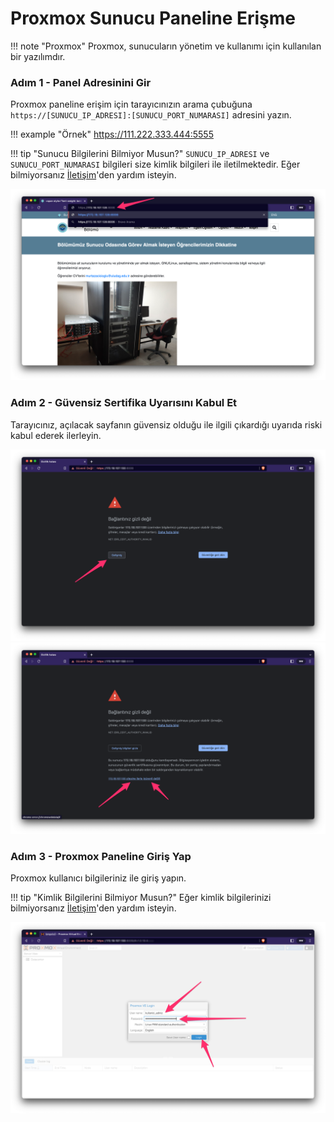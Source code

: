 # Proxmox Sunucu Paneline Erişme

!!! note "Proxmox"
    Proxmox, sunucuların yönetim ve kullanımı için kullanılan bir yazılımdır.

### **Adım 1 - Panel Adresinini Gir**

Proxmox paneline erişim için tarayıcınızın arama çubuğuna `https://[SUNUCU_IP_ADRESI]:[SUNUCU_PORT_NUMARASI]` adresini yazın.

!!! example "Örnek"
    https://111.222.333.444:5555

!!! tip "Sunucu Bilgilerini Bilmiyor Musun?"
    `SUNUCU_IP_ADRESI` ve `SUNUCU_PORT_NUMARASI` bilgileri size kimlik bilgileri ile iletilmektedir. Eğer bilmiyorsanız [İletişim](iletisim.md)'den yardım isteyin.

![Sunucu URL Girişi](img/02-sunucu-paneline-erisme/sunucu-url.png)

### **Adım 2 - Güvensiz Sertifika Uyarısını Kabul Et**

Tarayıcınız, açılacak sayfanın güvensiz olduğu ile ilgili çıkardığı uyarıda riski kabul ederek ilerleyin.

![Güvensiz Sertifika Uyarısı](img/02-sunucu-paneline-erisme/sertifika-uyarisi.png)
![Güvensiz Sertifikayı Kabul Et](img/02-sunucu-paneline-erisme/sertifikayi-kabul-et.png)

### **Adım 3 - Proxmox Paneline Giriş Yap**

Proxmox kullanıcı bilgileriniz ile giriş yapın.

!!! tip "Kimlik Bilgilerini Bilmiyor Musun?"
    Eğer kimlik bilgilerinizi bilmiyorsanız [İletişim](iletisim.md)'den yardım isteyin.

![Proxmox Login Ekranı](img/02-sunucu-paneline-erisme/proxmox-login.png)
